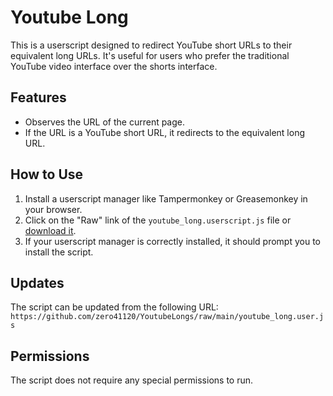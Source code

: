 # Youtube Long

This is a userscript designed to redirect YouTube short URLs to their equivalent long URLs. It's useful for users who prefer the traditional YouTube video interface over the shorts interface.

## Features

- Observes the URL of the current page.
- If the URL is a YouTube short URL, it redirects to the equivalent long URL.

## How to Use

1. Install a userscript manager like Tampermonkey or Greasemonkey in your browser.
2. Click on the "Raw" link of the `youtube_long.userscript.js` file or [download it](https://github.com/zero41120/YoutubeLong/raw/main/youtube_long.userscript.js). 
3. If your userscript manager is correctly installed, it should prompt you to install the script.

## Updates

The script can be updated from the following URL: `https://github.com/zero41120/YoutubeLongs/raw/main/youtube_long.user.js`

## Permissions

The script does not require any special permissions to run.
